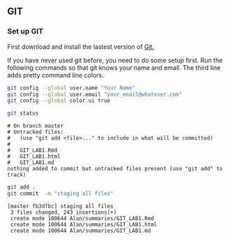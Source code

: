 ## GIT
### Set up GIT

First download and install the lastest version of [Git.](http://git-scm.com/downloads)






If you have never used git before, you need to do some setup first.  Run the following commands so that git knows your name and email.  The third line adds pretty command line colors. 


```bash
git config --global user.name "Your Name"
git config --global user.email "your_email@whatever.com"
git config --global color.ui true
```



```bash
git status
```

```
# On branch master
# Untracked files:
#   (use "git add <file>..." to include in what will be committed)
#
#	GIT_LAB1.Rmd
#	GIT_LAB1.html
#	GIT_LAB1.md
nothing added to commit but untracked files present (use "git add" to track)
```



```bash
git add .
git commit  -m "staging all files"
```

```
[master fb3dfbc] staging all files
 3 files changed, 243 insertions(+)
 create mode 100644 Alan/summaries/GIT_LAB1.Rmd
 create mode 100644 Alan/summaries/GIT_LAB1.html
 create mode 100644 Alan/summaries/GIT_LAB1.md
```




